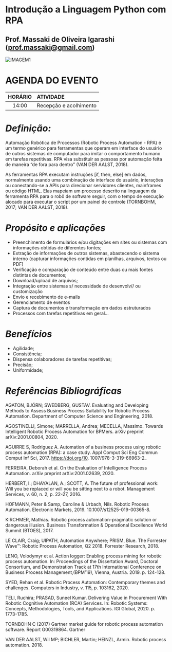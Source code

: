 # Introdução a Linguagem Python com RPA
## Prof. Massaki de Oliveira Igarashi (prof.massaki@gmail.com)
![IMAGEM1](https://github.com/massakiigarashi2/PythonComRPA/blob/main/evento2_12set22.jpg)

# AGENDA DO EVENTO
**HORÁRIO** | **ATIVIDADE**
:------: | :------ 
14:00  | Recepção e acolhimento 



# *Definição:*
Automação Robótica de Processos  (Robotic Process Automation - RPA) é um termo genérico para ferramentas que operam em interface do usuário de outros sistemas de computador para imitar o comportamento humano em tarefas repetitivas. RPA visa substituir as pessoas por automação feita de maneira “de fora para dentro” (VAN DER AALST, 2018).  

As ferramentas RPA executam instruções [if, then, else] em dados, normalmente usando uma combinação de interface do usuário, interações ou conectando-se a APIs para direcionar servidores clientes, mainframes ou código HTML. Elas mapeiam um processo descrito na linguagem da ferramenta RPA para o robô de software seguir, com o tempo de execução alocado para executar o script por um painel de controle (TORNBOHM, 2017; VAN DER AALST, 2018). 

# *Propósito e aplicações*
* Preenchimento de formulários e/ou digitações em sites ou sistemas com informações obtidas de diferentes fontes;
* Extração de informações de outros sistemas, abastecendo o sistema interno (capturar informações contidas em planilhas, arquivos, textos ou PDF)
* Verificação e comparação de conteúdo entre duas ou mais fontes distintas de documentos;
* Download/upload de arquivos;
* Integração entre sistemas s/ necessidade de desenvolv// ou customização
* Envio e recebimento de e-mails
* Gerenciamento de eventos
* Captura de documentos e transformação em dados estruturados
* Processos com tarefas repetitivas em geral...

# *Benefícios*
* Agilidade;
* Consistência;
* Dispensa colaboradores de tarefas repetitivas;
* Precisão;
* Uniformidade;

# *Referências Bibliográficas*
AGATON, BJÖRN; SWEDBERG, GUSTAV. Evaluating and Developing Methods to Assess Business Process Suitability for Robotic Process Automation. Department of Computer Science and Engineering, 2018.

AGOSTINELLI, Simone; MARRELLA, Andrea; MECELLA, Massimo. Towards Intelligent Robotic Process Automation for BPMers. arXiv preprint arXiv:2001.00804, 2020.

AGUIRRE S, Rodriguez A. Automation of a business process using robotic process automation (RPA): a case study. Appl Comput Sci Eng Commun Comput Inf Sci, 2017. https://doi.org/10. 1007/978-3-319-66963-2_

FERREIRA, Deborah et al. On the Evaluation of Intelligence Process Automation. arXiv preprint arXiv:2001.02639, 2020.

HERBERT, I.; DHAYALAN, A.; SCOTT, A. The future of professional work: Will you be replaced or will you be sitting next to a robot. Management Services, v. 60, n. 2, p. 22-27, 2016.

HOFMANN, Peter & Samp, Caroline & Urbach, Nils. Robotic Process Automation. Electronic Markets, 2019. 10.1007/s12525-019-00365-8. 

KIRCHMER, Mathias. Robotic process automation-pragmatic solution or dangerous illusion. Business Transformation & Operational Excellence World Summit (BTOES), 2017.

LE CLAIR, Craig; UIPATH, Automation Anywhere; PRISM, Blue. The Forrester Wave™: Robotic Process Automation, Q2 2018. Forrester Research, 2018.

LENO, Volodymyr et al. Action logger: Enabling process mining for robotic process automation. In: Proceedings of the Dissertation Award, Doctoral Consortium, and Demonstration Track at 17th International Conference on Business Process Management,(BPM’19), Vienna, Austria. 2019. p. 124-128.

SYED, Rehan et al. Robotic Process Automation: Contemporary themes and challenges. Computers in Industry, v. 115, p. 103162, 2020.

TELI, Ruchira; PRASAD, Suneel Kumar. Delivering Value in Procurement With Robotic Cognitive Automation (RCA) Services. In: Robotic Systems: Concepts, Methodologies, Tools, and Applications. IGI Global, 2020. p. 1773-1785.

TORNBOHN C (2017) Gartner market guide for robotic process automation software. Report G00319864. Gartner

VAN DER AALST, Wil MP; BICHLER, Martin; HEINZL, Armin. Robotic process automation. 2018.
